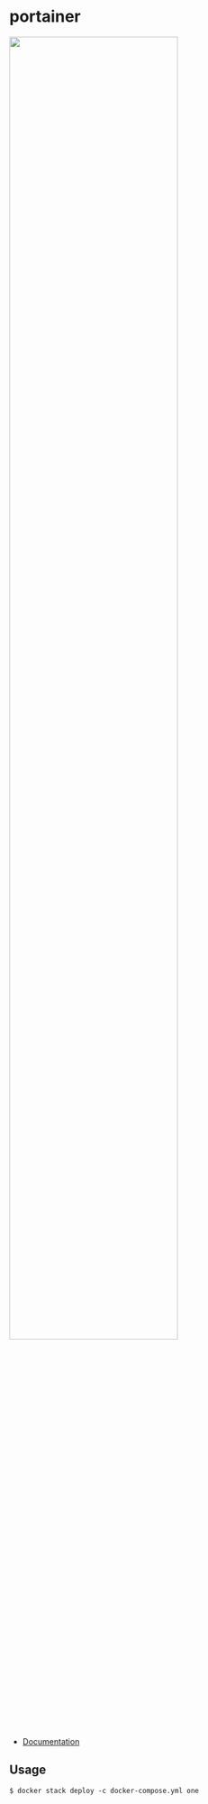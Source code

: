 # portainer
<img src="https://portainer.io/images/screenshots/portainer.gif" width="77%"/>

* [Documentation](https://portainer.readthedocs.io)

## Usage
```
$ docker stack deploy -c docker-compose.yml one
```
